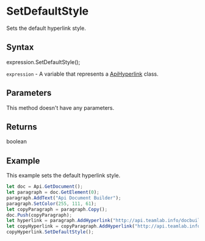 # SetDefaultStyle

Sets the default hyperlink style.

## Syntax

expression.SetDefaultStyle();

`expression` - A variable that represents a [ApiHyperlink](../ApiHyperlink.md) class.

## Parameters

This method doesn't have any parameters.

## Returns

boolean

## Example

This example sets the default hyperlink style.

```javascript
let doc = Api.GetDocument();
let paragraph = doc.GetElement(0);
paragraph.AddText("Api Document Builder");
paragraph.SetColor(255, 111, 61);
let copyParagraph = paragraph.Copy();
doc.Push(copyParagraph);
let hyperlink = paragraph.AddHyperlink("http://api.teamlab.info/docbuilder/basic");
let copyHyperlink = copyParagraph.AddHyperlink("http://api.teamlab.info/docbuilder/basic");
copyHyperlink.SetDefaultStyle();
```
